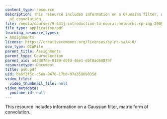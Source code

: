 ```yaml
---
content_type: resource
description: This resource includes information on a Gaussian filter, matrix form
  of convolution.
file: /media/courses/9-641j-introduction-to-neural-networks-spring-2005/ba6f3f5cc5ea847617b097a35909035d_ps6.pdf
file_type: application/pdf
learning_resource_types:
- Assignments
license: https://creativecommons.org/licenses/by-nc-sa/4.0/
ocw_type: OCWFile
parent_title: Assignments
parent_type: CourseSection
parent_uid: a45d878e-0189-d0fd-46e1-dbf8ad68879f
resourcetype: Document
title: ps6.pdf
uid: ba6f3f5c-c5ea-8476-17b0-97a35909035d
video_files:
  video_thumbnail_file: null
video_metadata:
  youtube_id: null
---
```

This resource includes information on a Gaussian filter, matrix form of convolution.